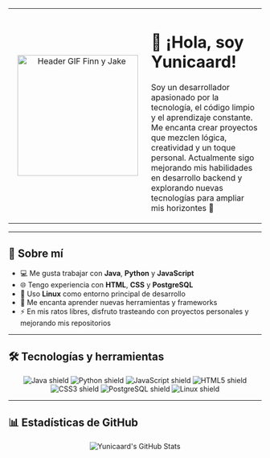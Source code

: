 <table>
  <tr>
    <td width="260" align="center">
      <img src="https://media.tenor.com/sD7-vWAqyp0AAAAM/finn-y-jake.gif" alt="Header GIF Finn y Jake" width="240" />
    </td>
    <td valign="top">
      <h1>👋 ¡Hola, soy Yunicaard!</h1>
      <p>
        Soy un desarrollador apasionado por la tecnología, el código limpio y el aprendizaje constante.  
        Me encanta crear proyectos que mezclen lógica, creatividad y un toque personal.  
        Actualmente sigo mejorando mis habilidades en desarrollo backend y explorando nuevas tecnologías para ampliar mis horizontes 🚀
      </p>
    </td>
  </tr>
</table>

---

## 🧠 Sobre mí

- 💻 Me gusta trabajar con **Java**, **Python** y **JavaScript**  
- 🌐 Tengo experiencia con **HTML**, **CSS** y **PostgreSQL**  
- 🐧 Uso **Linux** como entorno principal de desarrollo  
- 🧩 Me encanta aprender nuevas herramientas y frameworks  
- ⚡ En mis ratos libres, disfruto trasteando con proyectos personales y mejorando mis repositorios

---

## 🛠️ Tecnologías y herramientas

<p align="center">
  <img src="https://img.shields.io/badge/Java-%23ED8B00.svg?style=for-the-badge&logo=openjdk&logoColor=white" alt="Java shield"/>
  <img src="https://img.shields.io/badge/Python-3776AB.svg?style=for-the-badge&logo=python&logoColor=white" alt="Python shield"/>
  <img src="https://img.shields.io/badge/JavaScript-F7DF1E.svg?style=for-the-badge&logo=javascript&logoColor=black" alt="JavaScript shield"/>
  <img src="https://img.shields.io/badge/HTML5-E34F26.svg?style=for-the-badge&logo=html5&logoColor=white" alt="HTML5 shield"/>
  <img src="https://img.shields.io/badge/CSS3-1572B6.svg?style=for-the-badge&logo=css3&logoColor=white" alt="CSS3 shield"/>
  <img src="https://img.shields.io/badge/PostgreSQL-4169E1.svg?style=for-the-badge&logo=postgresql&logoColor=white" alt="PostgreSQL shield"/>
  <img src="https://img.shields.io/badge/Linux-FCC624.svg?style=for-the-badge&logo=linux&logoColor=black" alt="Linux shield"/>
</p>

---

## 📊 Estadísticas de GitHub

<p align="center">
  <img src="https://github-readme-stats.vercel.app/api?username=Yunicaard&theme=default&show_icons=true&hide_border=true&count_private=true" alt="Yunicaard's GitHub Stats" />
</p>
